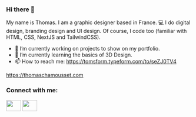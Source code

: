 ### Hi there 👋

My name is Thomas. I am a graphic designer based in France.
💻 I do digital design, branding design and UI design. Of course, I code too (familiar with HTML, CSS, NextJS and TailwindCSS).

- 🔭 I’m currently working on projects to show on my portfolio.
- 🌱 I’m currently learning the basics of 3D Design.
- 📫 How to reach me: https://tomsform.typeform.com/to/seZJ0TV4

https://thomaschamousset.com

<h3 align="left">Connect with me:</h3>
<p align="left">
<a href="[your link](https://twitter.com/thomaschmt)" target="blank"><img align="center" src="https://cdn.jsdelivr.net/npm/simple-icons@3.0.1/icons/twitter.svg" alt="" height="30" width="40" /></a>
<a href="[your link](https://www.linkedin.com/in/thomaschamousset/)" target="blank"><img align="center" src="https://cdn.jsdelivr.net/npm/simple-icons@3.0.1/icons/linkedin.svg" alt="" height="30" width="40" /></a>
</p>
